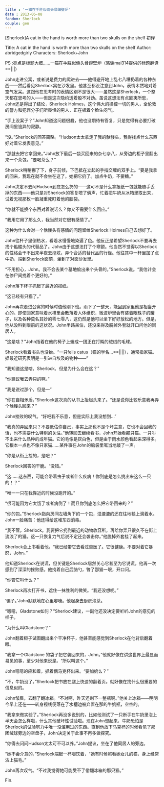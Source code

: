 ```yaml
---
title : '一猫在手胜似倆头骨蹲壁炉'
date : 2013-06-08
fandom: Sherlock
couple: gen
---
```


[Sherlock]A cat in the hand is worth more than two skulls on the shelf 初译

 
Title: A cat in the hand is worth more than two skulls on the shelf
Author: abridgedgirly
Characters: Sherlock+John
 
PS :亮点是标题大概……一猫在手胜似倆头骨蹲壁炉（感谢mai314提供的标题翻译==|||）
 
 
John走进公寓，或者说是费力的爬进去——他得避开地上乱七八糟扔着的各种东西——然后看见Sherlock窝在沙发里。他甚至都没注意到John，表情木然地对着空气发呆。这跟他在思考时的表情区别不是很大——虽然这是Sherlock，一个整天都在思考的人——但是这次隐约透着股不对劲。虽说这想法有点匪夷所思，John还是得出了结论，Sherlock Holmes，这个伟大的操控一切的男人，全伦敦的警方和犯罪分子们所畏惧的男人，正在板着个脸生闷气。
 
“手上没案子？”John知道这问题很蠢，他也没期待有答复，只是觉得有必要打破房间里诡异的寂静。
 
“没。”Sherlock的回答简略。“Hudson太太拿走了我的骷髅头，我得找点什么东西好对着它发表意见。”
 
“那就去把它拿回来。”John放下最后一袋买回来的杂七杂八，从旁边的柜子里翻出来一个茶包。“要喝茶么？”
 
Sherlock稍稍挪了下，身子前倾，下巴抵在立起的手指交缠的双手上。“要是我拿的回来，我现在就不会坐在这了。她把它扔了。加点牛奶，不要糖。”
 
John决定不去问Hudson到底怎么扔的——这可不是什么拿报纸一包就能随手丢掉的东西——他只是对Sherlock的答复嗯了俩声，忙着把牛奶从冰箱里取出来，试着无视那枚一脸凝重死盯着他的脑袋。
 
“你就不能换个东西对着说话么？你又不需要什么回应。”
 
“我用它用了那么久，我当然对它很有感情了。”
 
这种为什么会对一个骷髅头有感情的问题留给Sherlock Holmes自己去想好了。
 
John往杯子里倒热水，看着水慢慢地染遍了色。他反正是希望Sherlock不要再去找个骷髅头的代替品了。John由于这想法打了个寒颤。他当然不觉得以Sherlock的性格会干不出来半夜去挖坟，弄个合适的替代品的行径。他往其中一杯里加了点牛奶，端到Sherlock面前，坐到了对面沙发里。
 
“不用担心，John。我不会去某个墓地偷出来个头骨的。”Sherlock说。“我估计会在停尸间找着个更好的。”
 
John落下杯子抓起了最近的报纸。
 
“这已经有只猫了。”
 
 
 
 
 
John再次走进公寓的时候时值他刚下班。雨下了一整天，能回到家里他是相当开心的。即使回家意味着水槽里会散落着人体组织，微波炉里会有装着眼珠子的罐子，以及各种莫名其妙的零七零八，这仍然是他可以坐下好好放松的地方。但是，他从没料到眼前的这状况。John半路呆住，还没来得及脱掉外套就开口问他的同居人。
 
“这是啥？”John指着在他的椅子上蜷成一团正在打盹的绒绒的毛球。
 
Sherlock看着书头也没抬。“一只felis catus（猫的学名…==||||），通常指家猫。据最近研究表明是一引进自埃及的物种——”
 
“我知道这是啥，Sherlock，但是为什么会在这？”
 
“你建议我去弄只的啊。”
 
“我是说过那个，但是—”
 
“你在自相矛盾，”Sherlock这次真的从书上抬起头来了。“还是说你比较乐意我再弄个骷髅头回来？”
 
John挫败的叹气。“好吧我不乐意，但是实际上我没想到…”
 
“我真的弄回来只？不要低估你自己，事实上那也不是个坏主意，它也不会回我的话，也不需要什么特别的关注。”他转回去继续看书，John开始看那只猫。一只叫不出来什么品种的成年猫。它的毛像是灰白色，但是由于雨水颜色看起来深得多。它根本一点也不像只家猫……某件事在John的脑袋里哐当地敲了一声。
 
“你是从街上捡的，是吧？”
 
Sherlock回答的干脆。“没错。”
 
“这……这东西，可能会带着虫子或者什么疾病！你到底是怎么挑出来这么一只的！？”
 
“唯一一只在我靠近的时候没跑开的。”
 
“很可能因为它太饿了或者病倒了！而且你到底怎么把它带回来的？”
 
“你的包。”Sherlock指向房间左墙角下的一个包，湿漉漉的还在往地毯上滴着水。John一脸痛苦：他还得给这堆东西消毒。
 
“我不管，Sherlock。我要把它扔到最近的动物收容所，再给你弄只很久不在街上流浪了的猫。这一只恢复力气后说不定还会袭击你。”他脱掉外套挂了起来。
 
Sherlock合上书看着他。“我已经带它去看过兽医了。它很健康。不要对着它暴怒，John。”
 
  
 
他知道Sherlock在说谎，但关键是Sherlock居然关心它甚至为它说谎。他再一次感到了深深的挫败感。他挠着自己后脑勺，瞥了那猫一眼，开口问。
 
“你管它叫什么？”
 
Sherlock再次打开书，遮住一抹胜利的微笑。“我还没想呢。”
 
‘骗子。’John默默地在心里嘟囔。他起身去厨房泡茶。
 
“嗯嗯，Gladstone如何？”Sherlock建议，一副他还没决定要听听John的意见的样子。
 
“为什么叫Gladstone？”
 
John翻着柜子试图翻出来个干净杯子，他甚至能感觉到Sherlock在他背后翻着眼。
 
“我拿一个Gladstone 的袋子把它装回来的，John。”他就好像在讲这世界上最显而易见的事，至少对他来说是。“所以叫这个。”
 
John嗯嗯的应和着，抓着俩马克杯出来。“要加奶么？”
 
“不，牛奶没了。”Sherlock把书放在腿上快速的翻着页，就好像在找什么很重要的信息似的。
 
John皱眉，去翻了翻冰箱。“不对啊，昨天还剩下一整瓶啊。”他关上冰箱——明明今早上还在——转身视线便落在了水槽边被弃置在那的牛奶瓶，空空的。
 
“我拿来做实验了。”Sherlock再没多说别的，比如他测试了一只断手在牛奶里泡上半天会怎么样啦，什么其他破坏性试验啦。现在John想起来，牛奶恐怕是Sherlock的试验努力中唯一没滥用过的东西。直到他放下马克杯的时候看见了那团绒球旁边的空盘子，John决定关于此事不再多做探究。
 
“你得去问问Hudson太太可不可以养。”John提议，坐在了他同居人的旁边。
 
“她不会介意的，”Sherlock端起一杯啜饮着，“她有时候照看她女儿的猫，身上经常沾上猫毛。”
 
John再次叹气。“不过我觉得她可能受不了偷翻冰箱的那只猫。”
 
 
 
Fin.